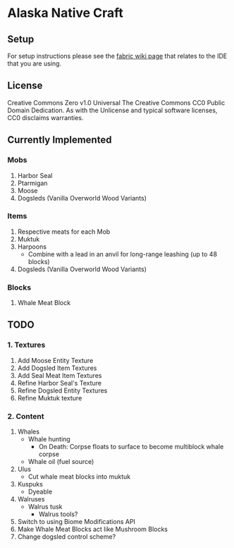 # Alaska Native Craft

## Setup

For setup instructions please see the [fabric wiki page](https://fabricmc.net/wiki/tutorial:setup) that relates to the IDE that you are using.

## License

Creative Commons Zero v1.0 Universal
The Creative Commons CC0 Public Domain Dedication. As with the Unlicense and typical software licenses, CC0 disclaims warranties.

## Currently Implemented

### Mobs

1. Harbor Seal
2. Ptarmigan
3. Moose
4. Dogsleds (Vanilla Overworld Wood Variants)

### Items

1. Respective meats for each Mob
2. Muktuk
3. Harpoons
   - Combine with a lead in an anvil for long-range leashing (up to 48 blocks)
4. Dogsleds (Vanilla Overworld Wood Variants)

### Blocks

1. Whale Meat Block

## TODO

### 1. Textures

1. Add Moose Entity Texture
2. Add Dogsled Item Textures
3. Add Seal Meat Item Textures
4. Refine Harbor Seal's Texture
5. Refine Dogsled Entity Textures
6. Refine Muktuk texture

### 2. Content

1. Whales
   - Whale hunting
      - On Death: Corpse floats to surface to become multiblock whale corpse
   - Whale oil (fuel source)
2. Ulus
   - Cut whale meat blocks into muktuk
3. Kuspuks
   - Dyeable
4. Walruses
   - Walrus tusk
      - Walrus tools?
5. Switch to using Biome Modifications API
6. Make Whale Meat Blocks act like Mushroom Blocks
7. Change dogsled control scheme?
